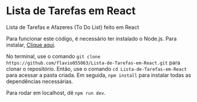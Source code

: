 # Lista de Tarefas em React
 Lista de Tarefas e Afazeres (To Do List) feito em React

 Para funcionar este código, é necessário ter instalado o Node.js. Para instalar, [Clique aqui](https://nodejs.org/en).

No terminal, use o comando `git clone https://github.com/flavio055063/Lista-de-Tarefas-em-React.git` para clonar o repositório.
Então, use o comando `cd Lista-de-Tarefas-em-React` para acessar a pasta criada.
Em seguida, `npm install` para instalar todas as dependências necessárias.

Para rodar em localhost, dê `npm run dev`.
